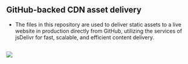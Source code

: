 ## GitHub-backed CDN asset delivery
- The files in this repository are used to deliver static assets to a live website in production directly from GitHub, utilizing the services of jsDelivr for fast, scalable, and efficient content delivery. 
## [![](https://data.jsdelivr.com/v1/package/gh/sircam-html/ipfs.pg/badge)](https://www.jsdelivr.com/package/gh/sircam-html/ipfs.pg)
